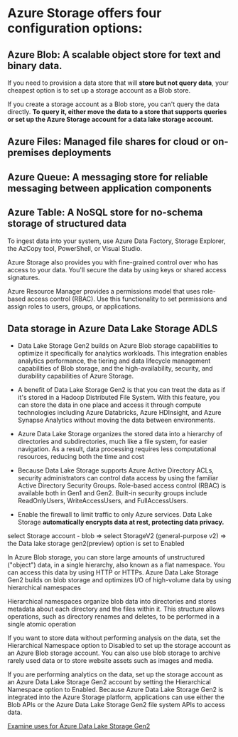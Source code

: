 # Azure Storage offers four configuration options:

## Azure Blob: A scalable object store for text and binary data.

If you need to provision a data store that will **store but not query data**, your cheapest option is to set up a storage account as a Blob store. 

If you create a storage account as a Blob store, you can't query the data directly. **To query it, either move the data to a store that supports queries or set up the Azure Storage account for a data lake storage account.**

## Azure Files: Managed file shares for cloud or on-premises deployments

## Azure Queue: A messaging store for reliable messaging between application components

## Azure Table: A NoSQL store for no-schema storage of structured data

To ingest data into your system, use Azure Data Factory, Storage Explorer, the AzCopy tool, PowerShell, or Visual Studio. 

Azure Storage also provides you with fine-grained control over who has access to your data. You'll secure the data by using keys or shared access signatures. 

Azure Resource Manager provides a permissions model that uses role-based access control (RBAC). Use this functionality to set permissions and assign roles to users, groups, or applications.


## Data storage in Azure Data Lake Storage ADLS

* Data Lake Storage Gen2 builds on Azure Blob storage capabilities to optimize it specifically for analytics workloads. This integration enables analytics performance, the tiering and data lifecycle management capabilities of Blob storage, and the high-availability, security, and durability capabilities of Azure Storage.

* A benefit of Data Lake Storage Gen2 is that you can treat the data as if it's stored in a Hadoop Distributed File System. With this feature, you can store the data in one place and access it through compute technologies including Azure Databricks, Azure HDInsight, and Azure Synapse Analytics without moving the data between environments.

* Azure Data Lake Storage organizes the stored data into a hierarchy of directories and subdirectories, much like a file system, for easier navigation. As a result, data processing requires less computational resources, reducing both the time and cost

* Because Data Lake Storage supports Azure Active Directory ACLs, security administrators can control data access by using the familiar Active Directory Security Groups. Role-based access control (RBAC) is available both in Gen1 and Gen2. Built-in security groups include ReadOnlyUsers, WriteAccessUsers, and FullAccessUsers.

* Enable the firewall to limit traffic to only Azure services. Data Lake Storage **automatically encrypts data at rest, protecting data privacy.**

select Storage account - blob  => select StorageV2 (general-purpose v2) => the Data lake storage gen2(preview) option is set to Enabled 

In Azure Blob storage, you can store large amounts of unstructured ("object") data, in a single hierarchy, also known as a flat namespace. You can access this data by using HTTP or HTTPs. Azure Data Lake Storage Gen2 builds on blob storage and optimizes I/O of high-volume data by using hierarchical namespaces 

Hierarchical namespaces organize blob data into directories and stores metadata about each directory and the files within it. This structure allows operations, such as directory renames and deletes, to be performed in a single atomic operation

If you want to store data without performing analysis on the data, set the Hierarchical Namespace option to Disabled to set up the storage account as an Azure Blob storage account. You can also use blob storage to archive rarely used data or to store website assets such as images and media.

If you are performing analytics on the data, set up the storage account as an Azure Data Lake Storage Gen2 account by setting the Hierarchical Namespace option to Enabled. Because Azure Data Lake Storage Gen2 is integrated into the Azure Storage platform, applications can use either the Blob APIs or the Azure Data Lake Storage Gen2 file system APIs to access data.


[Examine uses for Azure Data Lake Storage Gen2](https://docs.microsoft.com/en-us/learn/modules/introduction-to-azure-data-lake-storage/6-use-cases)
















